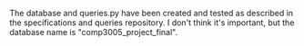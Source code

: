 The database and queries.py have been created and tested as described in the specifications and queries repository.
I don't think it's important, but the database name is "comp3005_project_final".
